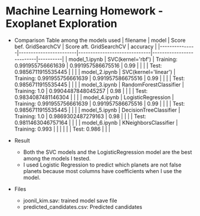 # Machine Learning Homework - Exoplanet Exploration

* Comparison Table among the models used
    |      filename |                  model |      Score bef. GridSearchCV |  Score aft. GridSearchCV | accuracy |
    |---------------|------------------------|------------------------------|--------------------------|----------|
    | model_1.ipynb |   SVC(kernel='rbf')    | Training: 0.991955756661639  |       0.991957586675516  |     0.99 |
    |               |                        |     Test: 0.9856711915535445 |                          |          |
    | model_2.ipynb |   SVC(kernel='linear') | Training: 0.991955756661639  |       0.991957586675516  |     0.99 |
    |               |                        |     Test: 0.9856711915535445 |                          |          |
    | model_3.ipynb | RandomForestClassifier | Training: 1.0                |       0.9904487848045257 |     0.98 |
    |               |                        |     Test: 0.9834087481146304 |                          |          |
    | model_4.ipynb |     LogisticRegression | Training: 0.991955756661639  |       0.991957586675516  |     0.99 |
    |               |                        |     Test: 0.9856711915535445 |                          |          |
    | model_5.ipynb | DecisionTreeClassifier | Training: 1.0                |       0.9869302487279163 |     0.98 |
    |               |                        |     Test: 0.9811463046757164 |                          |          |
    | model_6.ipynb |   KNeighborsClassifier | Training: 0.993              |                          |          |
    |               |                        |     Test: 0.986              |                          |          |

* Result
  * Both the SVC models and the LogisticRegression model are the best among the models I tested.
  * I used Logistic Regression to predict which planets are not false planets because most columns have coefficients when I use the model.

* Files
  * joonil_kim.sav: trained model save file
  * predicted_candidates.csv: Predicted candidates
